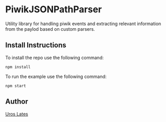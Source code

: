 # PiwikJSONPathParser

Utility library for handling piwik events and extracting relevant information from the paylod based on custom parsers.


## Install Instructions

To install the repo use the following command:

`npm install`

To run the example use the following command:

`npm start`


## Author

[Uros Lates](http://uroslates.com)